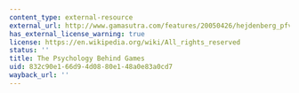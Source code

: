 ```yaml
---
content_type: external-resource
external_url: http://www.gamasutra.com/features/20050426/hejdenberg_pfv.htm
has_external_license_warning: true
license: https://en.wikipedia.org/wiki/All_rights_reserved
status: ''
title: The Psychology Behind Games
uid: 832c90e1-66d9-4d08-80e1-48a0e83a0cd7
wayback_url: ''
---
```

